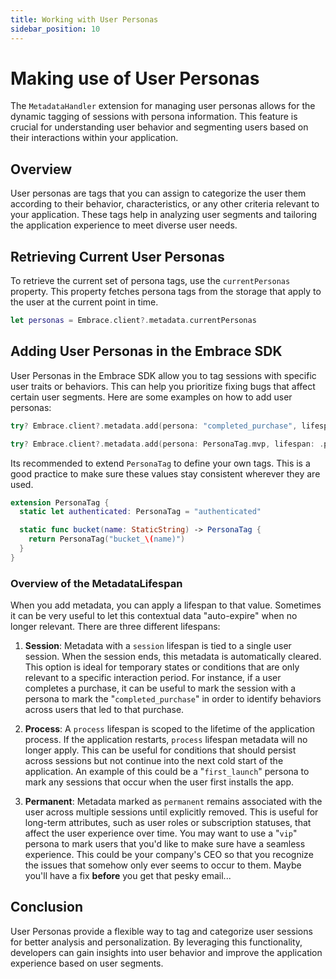 ```yaml
---
title: Working with User Personas
sidebar_position: 10
---
```



# Making use of User Personas

The `MetadataHandler` extension for managing user personas allows for the dynamic tagging of sessions with persona information. This feature is crucial for understanding user behavior and segmenting users based on their interactions within your application.

## Overview

User personas are tags that you can assign to categorize the user them according to their behavior, characteristics, or any other criteria relevant to your application. These tags help in analyzing user segments and tailoring the application experience to meet diverse user needs.


## Retrieving Current User Personas

To retrieve the current set of persona tags, use the `currentPersonas` property. This property fetches persona tags from the storage that apply to the user at the current point in time.

```swift
let personas = Embrace.client?.metadata.currentPersonas
```

## Adding User Personas in the Embrace SDK

User Personas in the Embrace SDK allow you to tag sessions with specific user traits or behaviors. This can help you prioritize fixing bugs that affect certain user segments. Here are some examples on how to add user personas:

```swift
try? Embrace.client?.metadata.add(persona: "completed_purchase", lifespan: .session)

try? Embrace.client?.metadata.add(persona: PersonaTag.mvp, lifespan: .permanent)
```

Its recommended to extend `PersonaTag` to define your own tags. This is a good practice to make sure these values stay consistent wherever they are used.

```swift
extension PersonaTag {
  static let authenticated: PersonaTag = "authenticated"

  static func bucket(name: StaticString) -> PersonaTag {
    return PersonaTag("bucket_\(name)")
  }
}
```

### Overview of the MetadataLifespan

When you add metadata, you can apply a lifespan to that value. Sometimes it can be very useful to let this contextual data "auto-expire" when no longer relevant. There are three different lifespans:

1. **Session**: Metadata with a `session` lifespan is tied to a single user session. When the session ends, this metadata is automatically cleared. This option is ideal for temporary states or conditions that are only relevant to a specific interaction period. For instance, if a user completes a purchase, it can be useful to mark the session with a persona to mark the "`completed_purchase`" in order to identify behaviors across users that led to that purchase.

1. **Process**: A `process` lifespan is scoped to the lifetime of the application process. If the application restarts, `process` lifespan metadata will no longer apply. This can be useful for conditions that should persist across sessions but not continue into the next cold start of the application. An example of this could be a "`first_launch`" persona to mark any sessions that occur when the user first installs the app.

1. **Permanent**: Metadata marked as `permanent` remains associated with the user across multiple sessions until explicitly removed. This is useful for long-term attributes, such as user roles or subscription statuses, that affect the user experience over time. You may want to use a "`vip`" persona to mark users that you'd like to make sure have a seamless experience. This could be your company's CEO so that you recognize the issues that somehow only ever seems to occur to them. Maybe you'll have a fix **before** you get that pesky email...

## Conclusion

User Personas provide a flexible way to tag and categorize user sessions for better analysis and personalization. By leveraging this functionality, developers can gain insights into user behavior and improve the application experience based on user segments.

